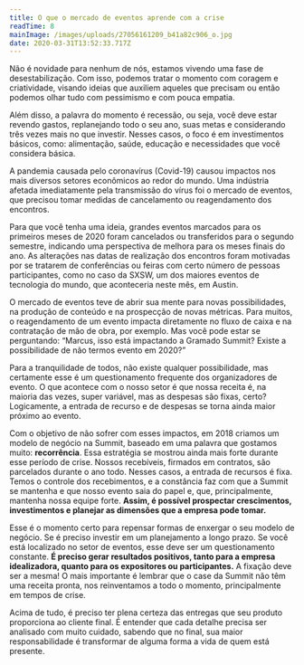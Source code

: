 ```yaml
---
title: O que o mercado de eventos aprende com a crise
readTime: 8
mainImage: /images/uploads/27056161209_b41a82c906_o.jpg
date: 2020-03-31T13:52:33.717Z
---
```

Não é novidade para nenhum de nós, estamos vivendo uma fase de desestabilização. Com isso, podemos tratar o momento com coragem e criatividade, visando ideias que auxiliem aqueles que precisam ou então podemos olhar tudo com pessimismo e com pouca empatia.

Além disso, a palavra do momento é recessão, ou seja, você deve estar revendo gastos, replanejando todo o seu ano, suas metas e considerando três vezes mais no que investir. Nesses casos, o foco é em investimentos básicos, como: alimentação, saúde, educação e necessidades que você considera básica.

A pandemia causada pelo coronavírus (Covid-19) causou impactos nos mais diversos setores econômicos ao redor do mundo. Uma indústria afetada imediatamente pela transmissão do vírus foi o mercado de eventos, que precisou tomar medidas de cancelamento ou reagendamento dos encontros.

Para que você tenha uma ideia, grandes eventos marcados para os primeiros meses de 2020 foram cancelados ou transferidos para o segundo semestre, indicando uma perspectiva de melhora para os meses finais do ano. As alterações nas datas de realização dos encontros foram motivadas por se tratarem de conferências ou feiras com certo número de pessoas participantes, como no caso da SXSW, um dos maiores eventos de tecnologia do mundo, que aconteceria neste mês, em Austin.

O mercado de eventos teve de abrir sua mente para novas possibilidades, na produção de conteúdo e na prospecção de novas métricas. Para muitos, o reagendamento de um evento impacta diretamente no fluxo de caixa e na contratação de mão de obra, por exemplo. Mas você pode estar se perguntando: “Marcus, isso está impactando a Gramado Summit? Existe a possibilidade de não termos evento em 2020?”

Para a tranquilidade de todos, não existe qualquer possibilidade, mas certamente esse é um questionamento frequente dos organizadores de evento. O que acontece com o nosso setor é que nossa receita é, na maioria das vezes, super variável, mas as despesas são fixas, certo? Logicamente, a entrada de recurso e de despesas se torna ainda maior próximo ao evento.

Com o objetivo de não sofrer com esses impactos, em 2018 criamos um modelo de negócio na Summit, baseado em uma palavra que gostamos muito: **recorrência**. Essa estratégia se mostrou ainda mais forte durante esse período de crise. Nossos recebíveis, firmados em contratos, são parcelados durante o ano todo. Nesses casos, a entrada de recursos é fixa. Temos o controle dos recebimentos, e a constância faz com que a Summit se mantenha e que nosso evento saia do papel e, que, principalmente, mantenha nossa equipe forte. **Assim, é possível prospectar crescimentos, investimentos e planejar as dimensões que a empresa pode tomar.**

Esse é o momento certo para repensar formas de enxergar o seu modelo de negócio. Se é preciso investir em um planejamento a longo prazo. Se você está localizado no setor de eventos, esse deve ser um questionamento constante. **É preciso gerar resultados positivos, tanto para a empresa idealizadora, quanto para os expositores ou participantes.** A fixação deve ser a mesma! O mais importante é lembrar que o case da Summit não têm uma receita pronta, nos reinventamos a todo o momento, principalmente em tempos de crise.

Acima de tudo, é preciso ter plena certeza das entregas que seu produto proporciona ao cliente final. É entender que cada detalhe precisa ser analisado com muito cuidado, sabendo que no final, sua maior responsabilidade é transformar de alguma forma a vida de quem está presente.